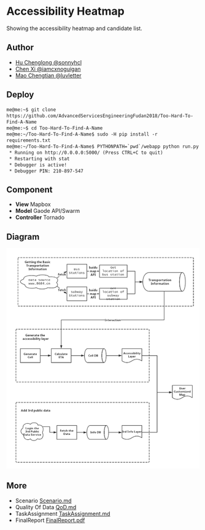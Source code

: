 # Accessibility Heatmap

Showing the accessibility heatmap and candidate list.

## Author

- [Hu Chenglong @sonnyhcl](github.com/sonnyhcl)
- [Chen Xi @iamcxnoguigan](github.com/iamcxnoguigan)
- [Mao Chengtian @luvletter](github.com/luvletter)

## Deploy
```console
me@me:~$ git clone https://github.com/AdvancedServicesEngineeringFudan2018/Too-Hard-To-Find-A-Name
me@me:~$ cd Too-Hard-To-Find-A-Name
me@me:~/Too-Hard-To-Find-A-Name$ sudo -H pip install -r requirements.txt
me@me:~/Too-Hard-To-Find-A-Name$ PYTHONPATH=`pwd`/webapp python run.py
 * Running on http://0.0.0.0:5000/ (Press CTRL+C to quit)
 * Restarting with stat
 * Debugger is active!
 * Debugger PIN: 210-897-547
```
## Component

- **View** Mapbox
- **Model** Gaode API/Swarm
- **Controller** Tornado


## Diagram

![dataflow](image/ASEDataflowFramework.png)

## More
-   Scenario [Scenario.md](doc/Scenario.md)
-   Quality Of Data [QoD.md](doc/QoD.md)
-   TaskAssignment [TaskAssignment.md](doc/TaskAssignment.md)
-   FinalReport [FinalReport.pdf](doc/FinalReport.pdf)
